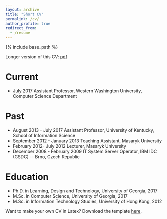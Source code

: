 ```yaml
---
layout: archive
title: "Short CV"
permalink: /cv/
author_profile: true
redirect_from:
  - /resume
---
```


{% include base_path %}

Longer version of this CV: [pdf](/downloads/cvresume_academic.pdf)

Current
======
* July 2017 Assistant Professor, Western Washington University, Computer Science Department

Past
======
* August 2013 - July 2017 Assistant Professor, University of Kentucky, School of Information Science
* September 2012 - January 2013 Teaching Assistant, Masaryk University
* February 2012- July 2012 Lecturer, Masaryk University
* December 2008 -  February 2009 IT System Server Operator, IBM IDC (GSDC) -- Brno, Czech Republic

Education
======
* Ph.D. in Learning, Design and Technology, University of Georgia, 2017
* M.Sc. in Computer Science, University of Georgia, 2017
* M.Sc. in Information Technology Studies, University of Hong Kong, 2012

Want to make your own CV in Latex? Download the template [here](/downloads/cvtemplate.zip).
